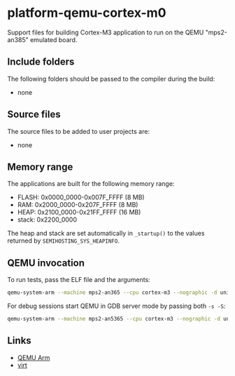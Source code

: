 # platform-qemu-cortex-m0

Support files for building Cortex-M3 application to run on the
QEMU "mps2-an385" emulated board.

## Include folders

The following folders should be passed to the compiler during the build:

- none

## Source files

The source files to be added to user projects are:

- none

## Memory range

The applications are built for the following memory range:

- FLASH: 0x0000_0000-0x007F_FFFF (8 MB)
- RAM: 0x2000_0000-0x207F_FFFF (8 MB)
- HEAP: 0x2100_0000-0x21FF_FFFF (16 MB)
- stack: 0x2200_0000

The heap and stack are set automatically in `_startup()` to the values
returned by `SEMIHOSTING_SYS_HEAPINFO`.

## QEMU invocation

To run tests, pass the ELF file and the arguments:

```sh
qemu-system-arm --machine mps2-an365 --cpu cortex-m3 --nographic -d unimp,guest_errors --kernel "unit-test.elf" --semihosting-config enable=on,target=native,arg=unit-test
```

For debug sessions start QEMU in GDB server mode by passing both `-s -S`:

```sh
qemu-system-arm --machine mps2-an5365 --cpu cortex-m3 --nographic -d unimp,guest_errors -s -S --semihosting-config enable=on,target=native,arg=test
```

## Links

- [QEMU Arm](https://www.qemu.org/docs/master/system/target-arm.html)
- [virt](https://www.qemu.org/docs/master/system/arm/virt.html)
